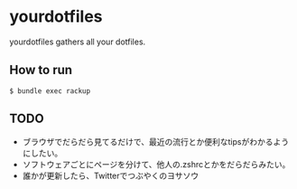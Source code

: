# yourdotfiles

yourdotfiles gathers all your dotfiles.

## How to run

```
$ bundle exec rackup
```

## TODO

* ブラウザでだらだら見てるだけで、最近の流行とか便利なtipsがわかるようにしたい。
* ソフトウェアごとにページを分けて、他人の.zshrcとかをだらだらみたい。
* 誰かが更新したら、Twitterでつぶやくのヨサソウ

